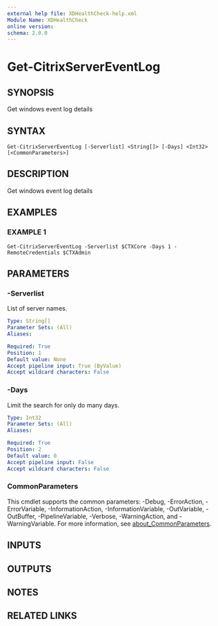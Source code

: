 ```yaml
---
external help file: XDHealthCheck-help.xml
Module Name: XDHealthCheck
online version:
schema: 2.0.0
---
```


# Get-CitrixServerEventLog

## SYNOPSIS
Get windows event log details

## SYNTAX

```
Get-CitrixServerEventLog [-Serverlist] <String[]> [-Days] <Int32> [<CommonParameters>]
```

## DESCRIPTION
Get windows event log details

## EXAMPLES

### EXAMPLE 1
```
Get-CitrixServerEventLog -Serverlist $CTXCore -Days 1 -RemoteCredentials $CTXAdmin
```

## PARAMETERS

### -Serverlist
List of server names.

```yaml
Type: String[]
Parameter Sets: (All)
Aliases:

Required: True
Position: 1
Default value: None
Accept pipeline input: True (ByValue)
Accept wildcard characters: False
```

### -Days
Limit the search for only do many days.

```yaml
Type: Int32
Parameter Sets: (All)
Aliases:

Required: True
Position: 2
Default value: 0
Accept pipeline input: False
Accept wildcard characters: False
```

### CommonParameters
This cmdlet supports the common parameters: -Debug, -ErrorAction, -ErrorVariable, -InformationAction, -InformationVariable, -OutVariable, -OutBuffer, -PipelineVariable, -Verbose, -WarningAction, and -WarningVariable. For more information, see [about_CommonParameters](http://go.microsoft.com/fwlink/?LinkID=113216).

## INPUTS

## OUTPUTS

## NOTES

## RELATED LINKS
